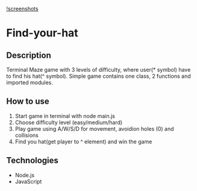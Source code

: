[!screenshots](https://github.com/hanes1233/Find-your-hat/blob/main/starting/game.png)

# Find-your-hat

## Description

Terminal Maze game with 3 levels of difficulty, where user(* symbol) have to find his hat(^ symbol).
Simple game contains one class, 2 functions and imported modules.

## How to use 

1. Start game in terminal with node main.js
2. Choose difficulty level (easy/medium/hard)
3. Play game using A/W/S/D for movement, avoidion holes (0) and collisions
4. Find you hat(get player to ^ element) and win the game

## Technologies

+ Node.js
+ JavaScript
